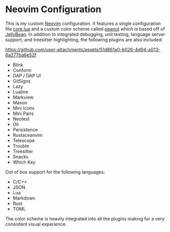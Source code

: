 # Neovim Configuration

This is my custom [Neovim] configuration. It features a single configuration
file [core.lua] and a custom color scheme called [peanut] which is based off of
[JellyBean]. In addition to integrated debugging, unit testing, language server
support, and treesitter highlighting, the following plugins are also included:

https://github.com/user-attachments/assets/51d861a0-b026-4d94-a013-6a277ba6e52f

- Blink
- Conform
- DAP / DAP UI
- GitSigns
- Lazy
- Lualine
- Markview
- Mason
- Mini Icons
- Mini Pairs
- Neotest
- Oil
- Persistence
- Rustaceanvim
- Telescope
- Trouble
- Treesitter
- Snacks
- Which Key

Out of box support for the following languages:

- C/C++
- JSON
- Lua
- Markdown
- Rust
- TOML

The color scheme is heavily integrated into all the plugins making for a very
consistent visual experience.

[core.lua]: https://github.com/freddiehaddad/nvim/blob/main/lua/plugins/core.lua
[jellybean]: https://github.com/WTFox/jellybeans.nvim
[neovim]: https://github.com/neovim/neovim
[peanut]: https://github.com/freddiehaddad/nvim/blob/main/colors/peanut.lua
